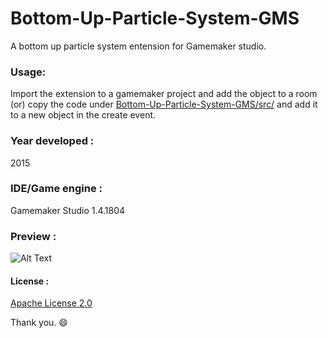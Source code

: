 # Bottom-Up-Particle-System-GMS 

A bottom up particle system entension for Gamemaker studio. 

### Usage:
Import the extension to a gamemaker project and add the object to a room (or) copy the code under 
[Bottom-Up-Particle-System-GMS/src/](https://github.com/BharathVishal/Bottom-Up-Particle-System-GMS/blob/master/src/Particle_system_code.txt) and add it to a new object in the create event.


### Year developed : 
2015


### IDE/Game engine : 
Gamemaker Studio 1.4.1804


### Preview : 






![Alt Text](https://github.com/BharathVishal/Bottom-Up-Particle-System-GMS/blob/master/Preview%20GIF/preview-gif.gif)



#### License : 
[Apache License 2.0](https://github.com/BharathVishal/Bottom-Up-Particle-System-GMS/blob/master/LICENSE)
&nbsp;


Thank you. :smile:
